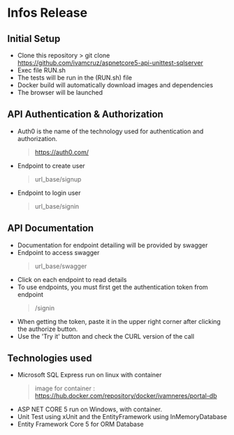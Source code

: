 # Infos Release

## Initial Setup
- Clone this repository > git clone https://github.com/ivamcruz/aspnetcore5-api-unittest-sqlserver
- Exec file RUN.sh
- The tests will be run in the (RUN.sh) file
- Docker build will automatically download images and dependencies
- The browser will be launched

## API Authentication & Authorization
- Auth0 is the name of the technology used for authentication and authorization.
    > https://auth0.com/
- Endpoint to create user
    > url_base/signup
- Endpoint to login user
    > url_base/signin

## API Documentation
- Documentation for endpoint detailing will be provided by swagger
- Endpoint to access swagger
    > url_base/swagger
- Click on each endpoint to read details
- To use endpoints, you must first get the authentication token from endpoint 
    > /signin
- When getting the token, paste it in the upper right corner after clicking the authorize button.
- Use the 'Try it' button and check the CURL version of the call

## Technologies used
- Microsoft SQL Express run on linux with container
    > image for container : https://hub.docker.com/repository/docker/ivamneres/portal-db
- ASP NET CORE 5 run on Windows, with container.
- Unit Test using xUnit and the EntityFramework using InMemoryDatabase
- Entity Framework Core 5 for ORM Database
